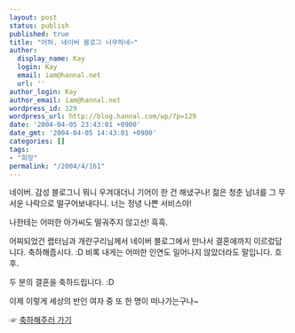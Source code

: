 ```yaml
---
layout: post
status: publish
published: true
title: "어허. 네이버 블로그 너무하네~"
author:
  display_name: Kay
  login: Kay
  email: iam@hannal.net
  url: ''
author_login: Kay
author_email: iam@hannal.net
wordpress_id: 129
wordpress_url: http://blog.hannal.com/wp/?p=129
date: '2004-04-05 23:43:01 +0900'
date_gmt: '2004-04-05 14:43:01 +0900'
categories: []
tags:
- "희망"
permalink: "/2004/4/161"
---
```

<p>네이버. 감성 블로그니 뭐니 우겨대더니 기어이 한 건 해냈구나! 젊은 청춘 남녀를 그 무서운 나락으로 떨구어보내다니. 너는 정녕 나쁜 서비스야!</p>
<p>나한테는 어떠한 아가씨도 떨궈주지 않고선! 흑흑.</p>
<p>어찌되었건 랩터님과 개란구리님께서 네이버 블로그에서 만나서 결혼에까지 이르렀답니다. 축하해줍시다. :D 비록 내게는 어떠한 인연도 일어나지 않았더라도 말입니다. 흐후.</p>
<p>두 분의 결혼을 축하드립니다. :D</p>
<p>이제 이렇게 세상의 반인 여자 중 또 한 명이 떠나가는구나~</p>
<p>☞ <a href="http://blog.naver.com/love_egg/100001310311" target="_blank">축하해주러 가기</a></p>
